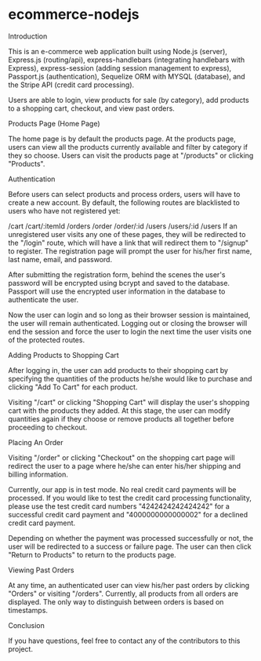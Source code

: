 # ecommerce-nodejs

Introduction

This is an e-commerce web application built using Node.js (server), Express.js (routing/api), express-handlebars (integrating handlebars with Express), express-session (adding session management to express), Passport.js (authentication), Sequelize ORM with MYSQL (database), and the Stripe API (credit card processing).

Users are able to login, view products for sale (by category), add products to a shopping cart, checkout, and view past orders.

Products Page (Home Page)

The home page is by default the products page. At the products page, users can view all the products currently available and filter by category if they so choose. Users can visit the products page at "/products" or clicking "Products".

Authentication

Before users can select products and process orders, users will have to create a new account. By default, the following routes are blacklisted to users who have not registered yet:

/cart
/cart/:itemId
/orders
/order
/order/:id
/users
/users/:id
/users
If an unregistered user visits any one of these pages, they will be redirected to the "/login" route, which will have a link that will redirect them to "/signup" to register. The registration page will prompt the user for his/her first name, last name, email, and password.

After submitting the registration form, behind the scenes the user's password will be encrypted using bcrypt and saved to the database. Passport will use the encrypted user information in the database to authenticate the user.

Now the user can login and so long as their browser session is maintained, the user will remain authenticated. Logging out or closing the browser will end the session and force the user to login the next time the user visits one of the protected routes.

Adding Products to Shopping Cart

After logging in, the user can add products to their shopping cart by specifying the quantities of the products he/she would like to purchase and clicking "Add To Cart" for each product.

Visiting "/cart" or clicking "Shopping Cart" will display the user's shopping cart with the products they added. At this stage, the user can modify quantities again if they choose or remove products all together before proceeding to checkout.

Placing An Order

Visiting "/order" or clicking "Checkout" on the shopping cart page will redirect the user to a page where he/she can enter his/her shipping and billing information.

Currently, our app is in test mode. No real credit card payments will be processed. If you would like to test the credit card processing functionality, please use the test credit card numbers "4242424242424242" for a successful credit card payment and "4000000000000002" for a declined credit card payment.

Depending on whether the payment was processed successfully or not, the user will be redirected to a success or failure page. The user can then click "Return to Products" to return to the products page.

Viewing Past Orders

At any time, an authenticated user can view his/her past orders by clicking "Orders" or visiting "/orders". Currently, all products from all orders are displayed. The only way to distinguish between orders is based on timestamps.

Conclusion

If you have questions, feel free to contact any of the contributors to this project.
